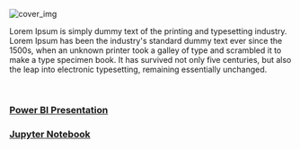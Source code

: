 ![cover_img](https://github.com/gnoevoy/Inventory_Analysis/assets/43414592/14f9a4f4-9720-46b9-b413-ad0541f1db83)

Lorem Ipsum is simply dummy text of the printing and typesetting industry. Lorem Ipsum has been the industry's standard dummy text ever since the 1500s, when an unknown printer took a galley
of type and scrambled it to make a type specimen book. It has survived not only five centuries, but also the leap into electronic typesetting, remaining essentially unchanged.

<br>

### [Power BI Presentation](https://github.com/gnoevoy/Inventory_Analysis/blob/main/Presentation.md)
### [Jupyter Notebook](https://github.com/gnoevoy/Inventory_Analysis/blob/main/inventory_analysis.ipynb)

